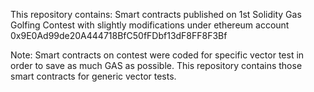 This repository contains:
Smart contracts published on 1st Solidity Gas Golfing Contest with slightly modifications
under ethereum account 0x9E0Ad99de20A444718BfC50fFDbf13dF8FF8F3Bf

Note: 
Smart contracts on contest were coded for specific vector test in order to save as much GAS as possible. This repository contains those smart contracts for generic vector tests.
